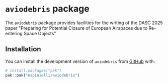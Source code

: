 
# `aviodebris` package

<!-- badges: start -->
<!-- badges: end -->

The `aviodebris` package provides facilities for the writing of the DASC 2025 paper
"Preparing for Potential Closure of European Airspaces due to Re-entering Space Objects"

## Installation

You can install the development version of `aviodebris` from [GitHub](https://github.com/) with:

``` r
# install.packages("pak")
pak::pak("espinielli/aviodebris")
```

